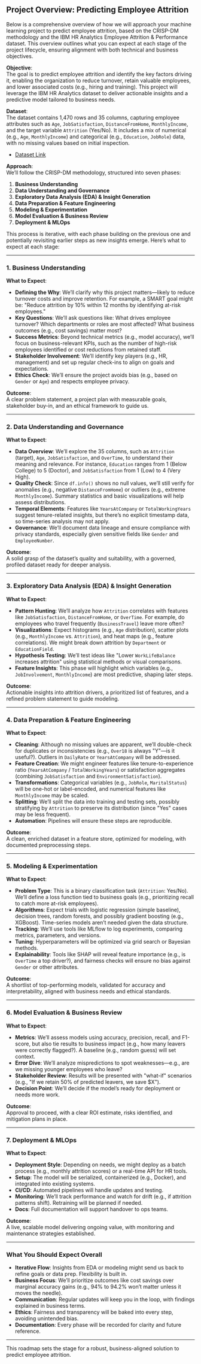 ## Project Overview: Predicting Employee Attrition

Below is a comprehensive overview of how we will approach your machine learning project to predict employee attrition, based on the CRISP-DM methodology and the IBM HR Analytics Employee Attrition & Performance dataset. This overview outlines what you can expect at each stage of the project lifecycle, ensuring alignment with both technical and business objectives.

**Objective**:  
The goal is to predict employee attrition and identify the key factors driving it, enabling the organization to reduce turnover, retain valuable employees, and lower associated costs (e.g., hiring and training). This project will leverage the IBM HR Analytics dataset to deliver actionable insights and a predictive model tailored to business needs.

**Dataset**:  
The dataset contains 1,470 rows and 35 columns, capturing employee attributes such as `Age`, `JobSatisfaction`, `DistanceFromHome`, `MonthlyIncome`, and the target variable `Attrition` (Yes/No). It includes a mix of numerical (e.g., `Age`, `MonthlyIncome`) and categorical (e.g., `Education`, `JobRole`) data, with no missing values based on initial inspection.

- [Dataset Link](https://www.kaggle.com/datasets/pavansubhasht/ibm-hr-analytics-attrition-dataset)

**Approach**:  
We’ll follow the CRISP-DM methodology, structured into seven phases:  
1. **Business Understanding**  
2. **Data Understanding and Governance**  
3. **Exploratory Data Analysis (EDA) & Insight Generation**  
4. **Data Preparation & Feature Engineering**  
5. **Modeling & Experimentation**  
6. **Model Evaluation & Business Review**  
7. **Deployment & MLOps**  

This process is iterative, with each phase building on the previous one and potentially revisiting earlier steps as new insights emerge. Here’s what to expect at each stage:

---

### 1. Business Understanding
**What to Expect**:  
- **Defining the Why**: We’ll clarify why this project matters—likely to reduce turnover costs and improve retention. For example, a SMART goal might be: "Reduce attrition by 10% within 12 months by identifying at-risk employees."  
- **Key Questions**: We’ll ask questions like: What drives employee turnover? Which departments or roles are most affected? What business outcomes (e.g., cost savings) matter most?  
- **Success Metrics**: Beyond technical metrics (e.g., model accuracy), we’ll focus on business-relevant KPIs, such as the number of high-risk employees identified or cost reductions from retained staff.  
- **Stakeholder Involvement**: We’ll identify key players (e.g., HR, management) and set up regular check-ins to align on goals and expectations.  
- **Ethics Check**: We’ll ensure the project avoids bias (e.g., based on `Gender` or `Age`) and respects employee privacy.

**Outcome**:  
A clear problem statement, a project plan with measurable goals, stakeholder buy-in, and an ethical framework to guide us.

---

### 2. Data Understanding and Governance
**What to Expect**:  
- **Data Overview**: We’ll explore the 35 columns, such as `Attrition` (target), `Age`, `JobSatisfaction`, and `OverTime`, to understand their meaning and relevance. For instance, `Education` ranges from 1 (Below College) to 5 (Doctor), and `JobSatisfaction` from 1 (Low) to 4 (Very High).  
- **Quality Check**: Since `df.info()` shows no null values, we’ll still verify for anomalies (e.g., negative `DistanceFromHome`) or outliers (e.g., extreme `MonthlyIncome`). Summary statistics and basic visualizations will help assess distributions.  
- **Temporal Elements**: Features like `YearsAtCompany` or `TotalWorkingYears` suggest tenure-related insights, but there’s no explicit timestamp data, so time-series analysis may not apply.  
- **Governance**: We’ll document data lineage and ensure compliance with privacy standards, especially given sensitive fields like `Gender` and `EmployeeNumber`.

**Outcome**:  
A solid grasp of the dataset’s quality and suitability, with a governed, profiled dataset ready for deeper analysis.

---

### 3. Exploratory Data Analysis (EDA) & Insight Generation
**What to Expect**:  
- **Pattern Hunting**: We’ll analyze how `Attrition` correlates with features like `JobSatisfaction`, `DistanceFromHome`, or `OverTime`. For example, do employees who travel frequently (`BusinessTravel`) leave more often?  
- **Visualizations**: Expect histograms (e.g., `Age` distribution), scatter plots (e.g., `MonthlyIncome` vs. `Attrition`), and heat maps (e.g., feature correlations). We might break down attrition by `Department` or `EducationField`.  
- **Hypothesis Testing**: We’ll test ideas like "Lower `WorkLifeBalance` increases attrition" using statistical methods or visual comparisons.  
- **Feature Insights**: This phase will highlight which variables (e.g., `JobInvolvement`, `MonthlyIncome`) are most predictive, shaping later steps.

**Outcome**:  
Actionable insights into attrition drivers, a prioritized list of features, and a refined problem statement to guide modeling.

---

### 4. Data Preparation & Feature Engineering
**What to Expect**:  
- **Cleaning**: Although no missing values are apparent, we’ll double-check for duplicates or inconsistencies (e.g., `Over18` is always "Y"—is it useful?). Outliers in `DailyRate` or `YearsAtCompany` will be addressed.  
- **Feature Creation**: We might engineer features like tenure-to-experience ratio (`YearsAtCompany` / `TotalWorkingYears`) or satisfaction aggregates (combining `JobSatisfaction` and `EnvironmentSatisfaction`).  
- **Transformations**: Categorical variables (e.g., `JobRole`, `MaritalStatus`) will be one-hot or label-encoded, and numerical features like `MonthlyIncome` may be scaled.  
- **Splitting**: We’ll split the data into training and testing sets, possibly stratifying by `Attrition` to preserve its distribution (since "Yes" cases may be less frequent).  
- **Automation**: Pipelines will ensure these steps are reproducible.

**Outcome**:  
A clean, enriched dataset in a feature store, optimized for modeling, with documented preprocessing steps.

---

### 5. Modeling & Experimentation
**What to Expect**:  
- **Problem Type**: This is a binary classification task (`Attrition`: Yes/No). We’ll define a loss function tied to business goals (e.g., prioritizing recall to catch more at-risk employees).  
- **Algorithms**: Expect trials with logistic regression (simple baseline), decision trees, random forests, and possibly gradient boosting (e.g., XGBoost). Time-series models aren’t needed given the data structure.  
- **Tracking**: We’ll use tools like MLflow to log experiments, comparing metrics, parameters, and versions.  
- **Tuning**: Hyperparameters will be optimized via grid search or Bayesian methods.  
- **Explainability**: Tools like SHAP will reveal feature importance (e.g., is `OverTime` a top driver?), and fairness checks will ensure no bias against `Gender` or other attributes.

**Outcome**:  
A shortlist of top-performing models, validated for accuracy and interpretability, aligned with business needs and ethical standards.

---

### 6. Model Evaluation & Business Review
**What to Expect**:  
- **Metrics**: We’ll assess models using accuracy, precision, recall, and F1-score, but also tie results to business impact (e.g., how many leavers were correctly flagged?). A baseline (e.g., random guess) will set context.  
- **Error Dive**: We’ll analyze mispredictions to spot weaknesses—e.g., are we missing younger employees who leave?  
- **Stakeholder Review**: Results will be presented with "what-if" scenarios (e.g., "If we retain 50% of predicted leavers, we save $X").  
- **Decision Point**: We’ll decide if the model’s ready for deployment or needs more work.

**Outcome**:  
Approval to proceed, with a clear ROI estimate, risks identified, and mitigation plans in place.

---

### 7. Deployment & MLOps
**What to Expect**:  
- **Deployment Style**: Depending on needs, we might deploy as a batch process (e.g., monthly attrition scores) or a real-time API for HR tools.  
- **Setup**: The model will be serialized, containerized (e.g., Docker), and integrated into existing systems.  
- **CI/CD**: Automated pipelines will handle updates and testing.  
- **Monitoring**: We’ll track performance and watch for drift (e.g., if attrition patterns shift). Retraining will be planned if needed.  
- **Docs**: Full documentation will support handover to ops teams.

**Outcome**:  
A live, scalable model delivering ongoing value, with monitoring and maintenance strategies established.

---

### What You Should Expect Overall
- **Iterative Flow**: Insights from EDA or modeling might send us back to refine goals or data prep. Flexibility is built in.  
- **Business Focus**: We’ll prioritize outcomes like cost savings over marginal accuracy gains (e.g., 94% to 94.2% won’t matter unless it moves the needle).  
- **Communication**: Regular updates will keep you in the loop, with findings explained in business terms.  
- **Ethics**: Fairness and transparency will be baked into every step, avoiding unintended bias.  
- **Documentation**: Every phase will be recorded for clarity and future reference.

---

This roadmap sets the stage for a robust, business-aligned solution to predict employee attrition.
